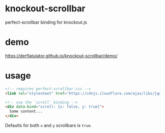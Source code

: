 # knockout-scrollbar
perfect-scrollbar binding for knockout.js

# demo

https://derflatulator.github.io/knockout-scrollbar/demo/

# usage

```html
<!-- requires perfect-scrollbar.css -->
<link rel="stylesheet" href="https://cdnjs.cloudflare.com/ajax/libs/jquery.perfect-scrollbar/0.6.12/css/perfect-scrollbar.min.css" />

<!-- use the `scroll` binding -->
<div data-bind="scroll: {x: false, y: true}">
  Some content...
</div>
```

Defaults for both `x` and `y` scrollbars is `true`.
